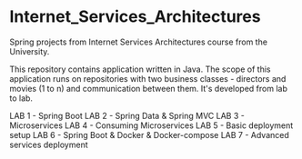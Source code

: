 # Internet_Services_Architectures
Spring projects from Internet Services Architectures course from the University.

This repository contains application written in Java. The scope of this application
runs on repositories with two business classes - directors and movies (1 to n) and 
communication between them. It's developed from lab to lab.

LAB 1 - Spring Boot
LAB 2 - Spring Data & Spring MVC
LAB 3 - Microservices
LAB 4 - Consuming Microservices
LAB 5 - Basic deployment setup
LAB 6 - Spring Boot & Docker & Docker-compose
LAB 7 - Advanced services deployment
